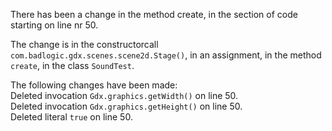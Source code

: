 There has been a change in the method create, in the section of code starting on line nr 50.
  
The change is in the constructorcall ```com.badlogic.gdx.scenes.scene2d.Stage()```, in an assignment, in the method ```create```, in the class ```SoundTest```.
  
The following changes have been made:  
Deleted invocation ```Gdx.graphics.getWidth()``` on line 50.  
Deleted invocation ```Gdx.graphics.getHeight()``` on line 50.  
Deleted literal ```true``` on line 50.  
